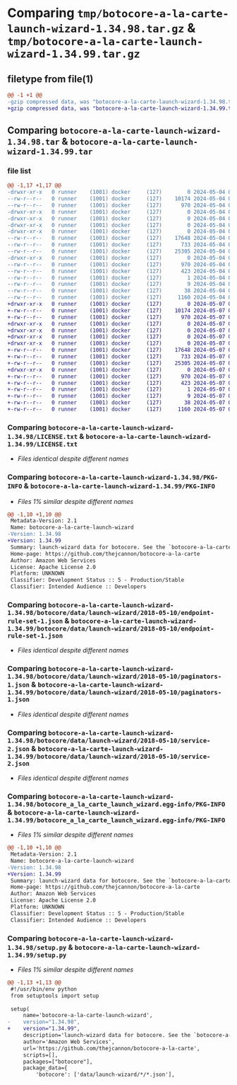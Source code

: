 # Comparing `tmp/botocore-a-la-carte-launch-wizard-1.34.98.tar.gz` & `tmp/botocore-a-la-carte-launch-wizard-1.34.99.tar.gz`

## filetype from file(1)

```diff
@@ -1 +1 @@
-gzip compressed data, was "botocore-a-la-carte-launch-wizard-1.34.98.tar", last modified: Sat May  4 01:01:34 2024, max compression
+gzip compressed data, was "botocore-a-la-carte-launch-wizard-1.34.99.tar", last modified: Tue May  7 01:02:37 2024, max compression
```

## Comparing `botocore-a-la-carte-launch-wizard-1.34.98.tar` & `botocore-a-la-carte-launch-wizard-1.34.99.tar`

### file list

```diff
@@ -1,17 +1,17 @@
-drwxr-xr-x   0 runner    (1001) docker     (127)        0 2024-05-04 01:01:34.918211 botocore-a-la-carte-launch-wizard-1.34.98/
--rw-r--r--   0 runner    (1001) docker     (127)    10174 2024-05-04 01:01:34.000000 botocore-a-la-carte-launch-wizard-1.34.98/LICENSE.txt
--rw-r--r--   0 runner    (1001) docker     (127)      970 2024-05-04 01:01:34.918211 botocore-a-la-carte-launch-wizard-1.34.98/PKG-INFO
-drwxr-xr-x   0 runner    (1001) docker     (127)        0 2024-05-04 01:01:34.914211 botocore-a-la-carte-launch-wizard-1.34.98/botocore/
-drwxr-xr-x   0 runner    (1001) docker     (127)        0 2024-05-04 01:01:34.914211 botocore-a-la-carte-launch-wizard-1.34.98/botocore/data/
-drwxr-xr-x   0 runner    (1001) docker     (127)        0 2024-05-04 01:01:34.914211 botocore-a-la-carte-launch-wizard-1.34.98/botocore/data/launch-wizard/
-drwxr-xr-x   0 runner    (1001) docker     (127)        0 2024-05-04 01:01:34.918211 botocore-a-la-carte-launch-wizard-1.34.98/botocore/data/launch-wizard/2018-05-10/
--rw-r--r--   0 runner    (1001) docker     (127)    17648 2024-05-04 01:01:11.000000 botocore-a-la-carte-launch-wizard-1.34.98/botocore/data/launch-wizard/2018-05-10/endpoint-rule-set-1.json
--rw-r--r--   0 runner    (1001) docker     (127)      733 2024-05-04 01:01:11.000000 botocore-a-la-carte-launch-wizard-1.34.98/botocore/data/launch-wizard/2018-05-10/paginators-1.json
--rw-r--r--   0 runner    (1001) docker     (127)    25305 2024-05-04 01:01:11.000000 botocore-a-la-carte-launch-wizard-1.34.98/botocore/data/launch-wizard/2018-05-10/service-2.json
-drwxr-xr-x   0 runner    (1001) docker     (127)        0 2024-05-04 01:01:34.918211 botocore-a-la-carte-launch-wizard-1.34.98/botocore_a_la_carte_launch_wizard.egg-info/
--rw-r--r--   0 runner    (1001) docker     (127)      970 2024-05-04 01:01:34.000000 botocore-a-la-carte-launch-wizard-1.34.98/botocore_a_la_carte_launch_wizard.egg-info/PKG-INFO
--rw-r--r--   0 runner    (1001) docker     (127)      423 2024-05-04 01:01:34.000000 botocore-a-la-carte-launch-wizard-1.34.98/botocore_a_la_carte_launch_wizard.egg-info/SOURCES.txt
--rw-r--r--   0 runner    (1001) docker     (127)        1 2024-05-04 01:01:34.000000 botocore-a-la-carte-launch-wizard-1.34.98/botocore_a_la_carte_launch_wizard.egg-info/dependency_links.txt
--rw-r--r--   0 runner    (1001) docker     (127)        9 2024-05-04 01:01:34.000000 botocore-a-la-carte-launch-wizard-1.34.98/botocore_a_la_carte_launch_wizard.egg-info/top_level.txt
--rw-r--r--   0 runner    (1001) docker     (127)       38 2024-05-04 01:01:34.918211 botocore-a-la-carte-launch-wizard-1.34.98/setup.cfg
--rw-r--r--   0 runner    (1001) docker     (127)     1160 2024-05-04 01:01:34.000000 botocore-a-la-carte-launch-wizard-1.34.98/setup.py
+drwxr-xr-x   0 runner    (1001) docker     (127)        0 2024-05-07 01:02:37.088095 botocore-a-la-carte-launch-wizard-1.34.99/
+-rw-r--r--   0 runner    (1001) docker     (127)    10174 2024-05-07 01:02:36.000000 botocore-a-la-carte-launch-wizard-1.34.99/LICENSE.txt
+-rw-r--r--   0 runner    (1001) docker     (127)      970 2024-05-07 01:02:37.088095 botocore-a-la-carte-launch-wizard-1.34.99/PKG-INFO
+drwxr-xr-x   0 runner    (1001) docker     (127)        0 2024-05-07 01:02:37.088095 botocore-a-la-carte-launch-wizard-1.34.99/botocore/
+drwxr-xr-x   0 runner    (1001) docker     (127)        0 2024-05-07 01:02:37.088095 botocore-a-la-carte-launch-wizard-1.34.99/botocore/data/
+drwxr-xr-x   0 runner    (1001) docker     (127)        0 2024-05-07 01:02:37.088095 botocore-a-la-carte-launch-wizard-1.34.99/botocore/data/launch-wizard/
+drwxr-xr-x   0 runner    (1001) docker     (127)        0 2024-05-07 01:02:37.088095 botocore-a-la-carte-launch-wizard-1.34.99/botocore/data/launch-wizard/2018-05-10/
+-rw-r--r--   0 runner    (1001) docker     (127)    17648 2024-05-07 01:02:11.000000 botocore-a-la-carte-launch-wizard-1.34.99/botocore/data/launch-wizard/2018-05-10/endpoint-rule-set-1.json
+-rw-r--r--   0 runner    (1001) docker     (127)      733 2024-05-07 01:02:11.000000 botocore-a-la-carte-launch-wizard-1.34.99/botocore/data/launch-wizard/2018-05-10/paginators-1.json
+-rw-r--r--   0 runner    (1001) docker     (127)    25305 2024-05-07 01:02:11.000000 botocore-a-la-carte-launch-wizard-1.34.99/botocore/data/launch-wizard/2018-05-10/service-2.json
+drwxr-xr-x   0 runner    (1001) docker     (127)        0 2024-05-07 01:02:37.088095 botocore-a-la-carte-launch-wizard-1.34.99/botocore_a_la_carte_launch_wizard.egg-info/
+-rw-r--r--   0 runner    (1001) docker     (127)      970 2024-05-07 01:02:37.000000 botocore-a-la-carte-launch-wizard-1.34.99/botocore_a_la_carte_launch_wizard.egg-info/PKG-INFO
+-rw-r--r--   0 runner    (1001) docker     (127)      423 2024-05-07 01:02:37.000000 botocore-a-la-carte-launch-wizard-1.34.99/botocore_a_la_carte_launch_wizard.egg-info/SOURCES.txt
+-rw-r--r--   0 runner    (1001) docker     (127)        1 2024-05-07 01:02:37.000000 botocore-a-la-carte-launch-wizard-1.34.99/botocore_a_la_carte_launch_wizard.egg-info/dependency_links.txt
+-rw-r--r--   0 runner    (1001) docker     (127)        9 2024-05-07 01:02:37.000000 botocore-a-la-carte-launch-wizard-1.34.99/botocore_a_la_carte_launch_wizard.egg-info/top_level.txt
+-rw-r--r--   0 runner    (1001) docker     (127)       38 2024-05-07 01:02:37.088095 botocore-a-la-carte-launch-wizard-1.34.99/setup.cfg
+-rw-r--r--   0 runner    (1001) docker     (127)     1160 2024-05-07 01:02:36.000000 botocore-a-la-carte-launch-wizard-1.34.99/setup.py
```

### Comparing `botocore-a-la-carte-launch-wizard-1.34.98/LICENSE.txt` & `botocore-a-la-carte-launch-wizard-1.34.99/LICENSE.txt`

 * *Files identical despite different names*

### Comparing `botocore-a-la-carte-launch-wizard-1.34.98/PKG-INFO` & `botocore-a-la-carte-launch-wizard-1.34.99/PKG-INFO`

 * *Files 1% similar despite different names*

```diff
@@ -1,10 +1,10 @@
 Metadata-Version: 2.1
 Name: botocore-a-la-carte-launch-wizard
-Version: 1.34.98
+Version: 1.34.99
 Summary: launch-wizard data for botocore. See the `botocore-a-la-carte` package for more info.
 Home-page: https://github.com/thejcannon/botocore-a-la-carte
 Author: Amazon Web Services
 License: Apache License 2.0
 Platform: UNKNOWN
 Classifier: Development Status :: 5 - Production/Stable
 Classifier: Intended Audience :: Developers
```

### Comparing `botocore-a-la-carte-launch-wizard-1.34.98/botocore/data/launch-wizard/2018-05-10/endpoint-rule-set-1.json` & `botocore-a-la-carte-launch-wizard-1.34.99/botocore/data/launch-wizard/2018-05-10/endpoint-rule-set-1.json`

 * *Files identical despite different names*

### Comparing `botocore-a-la-carte-launch-wizard-1.34.98/botocore/data/launch-wizard/2018-05-10/paginators-1.json` & `botocore-a-la-carte-launch-wizard-1.34.99/botocore/data/launch-wizard/2018-05-10/paginators-1.json`

 * *Files identical despite different names*

### Comparing `botocore-a-la-carte-launch-wizard-1.34.98/botocore/data/launch-wizard/2018-05-10/service-2.json` & `botocore-a-la-carte-launch-wizard-1.34.99/botocore/data/launch-wizard/2018-05-10/service-2.json`

 * *Files identical despite different names*

### Comparing `botocore-a-la-carte-launch-wizard-1.34.98/botocore_a_la_carte_launch_wizard.egg-info/PKG-INFO` & `botocore-a-la-carte-launch-wizard-1.34.99/botocore_a_la_carte_launch_wizard.egg-info/PKG-INFO`

 * *Files 1% similar despite different names*

```diff
@@ -1,10 +1,10 @@
 Metadata-Version: 2.1
 Name: botocore-a-la-carte-launch-wizard
-Version: 1.34.98
+Version: 1.34.99
 Summary: launch-wizard data for botocore. See the `botocore-a-la-carte` package for more info.
 Home-page: https://github.com/thejcannon/botocore-a-la-carte
 Author: Amazon Web Services
 License: Apache License 2.0
 Platform: UNKNOWN
 Classifier: Development Status :: 5 - Production/Stable
 Classifier: Intended Audience :: Developers
```

### Comparing `botocore-a-la-carte-launch-wizard-1.34.98/setup.py` & `botocore-a-la-carte-launch-wizard-1.34.99/setup.py`

 * *Files 1% similar despite different names*

```diff
@@ -1,13 +1,13 @@
 #!/usr/bin/env python
 from setuptools import setup
 
 setup(
     name='botocore-a-la-carte-launch-wizard',
-    version="1.34.98",
+    version="1.34.99",
     description='launch-wizard data for botocore. See the `botocore-a-la-carte` package for more info.',
     author='Amazon Web Services',
     url='https://github.com/thejcannon/botocore-a-la-carte',
     scripts=[],
     packages=["botocore"],
     package_data={
         'botocore': ['data/launch-wizard/*/*.json'],
```

